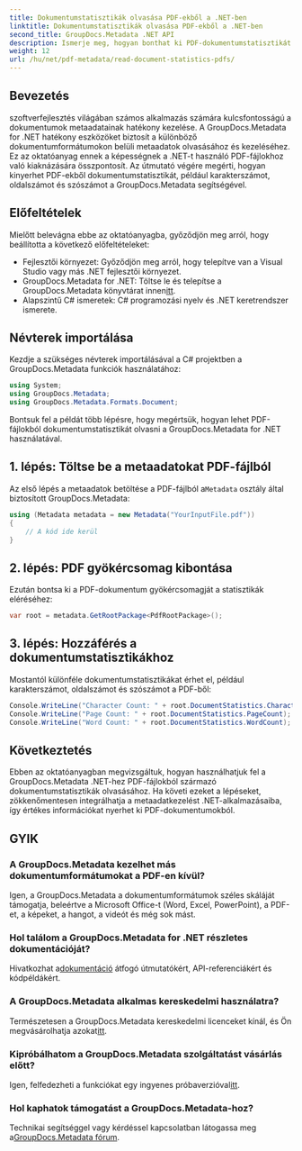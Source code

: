 ```yaml
---
title: Dokumentumstatisztikák olvasása PDF-ekből a .NET-ben
linktitle: Dokumentumstatisztikák olvasása PDF-ekből a .NET-ben
second_title: GroupDocs.Metadata .NET API
description: Ismerje meg, hogyan bonthat ki PDF-dokumentumstatisztikát a GroupDocs.Metadata for .NET használatával. Fokozatmentesen fokozza dokumentumkezelési képességeit.
weight: 12
url: /hu/net/pdf-metadata/read-document-statistics-pdfs/
---
```

## Bevezetés
szoftverfejlesztés világában számos alkalmazás számára kulcsfontosságú a dokumentumok metaadatainak hatékony kezelése. A GroupDocs.Metadata for .NET hatékony eszközöket biztosít a különböző dokumentumformátumokon belüli metaadatok olvasásához és kezeléséhez. Ez az oktatóanyag ennek a képességnek a .NET-t használó PDF-fájlokhoz való kiaknázására összpontosít. Az útmutató végére megérti, hogyan kinyerhet PDF-ekből dokumentumstatisztikát, például karakterszámot, oldalszámot és szószámot a GroupDocs.Metadata segítségével.
## Előfeltételek
Mielőtt belevágna ebbe az oktatóanyagba, győződjön meg arról, hogy beállította a következő előfeltételeket:
- Fejlesztői környezet: Győződjön meg arról, hogy telepítve van a Visual Studio vagy más .NET fejlesztői környezet.
-  GroupDocs.Metadata for .NET: Töltse le és telepítse a GroupDocs.Metadata könyvtárat innen[itt](https://releases.groupdocs.com/metadata/net/).
- Alapszintű C# ismeretek: C# programozási nyelv és .NET keretrendszer ismerete.

## Névterek importálása
Kezdje a szükséges névterek importálásával a C# projektben a GroupDocs.Metadata funkciók használatához:
```csharp
using System;
using GroupDocs.Metadata;
using GroupDocs.Metadata.Formats.Document;
```

Bontsuk fel a példát több lépésre, hogy megértsük, hogyan lehet PDF-fájlokból dokumentumstatisztikát olvasni a GroupDocs.Metadata for .NET használatával.
## 1. lépés: Töltse be a metaadatokat PDF-fájlból
 Az első lépés a metaadatok betöltése a PDF-fájlból a`Metadata` osztály által biztosított GroupDocs.Metadata:
```csharp
using (Metadata metadata = new Metadata("YourInputFile.pdf"))
{
    // A kód ide kerül
}
```
## 2. lépés: PDF gyökércsomag kibontása
Ezután bontsa ki a PDF-dokumentum gyökércsomagját a statisztikák eléréséhez:
```csharp
var root = metadata.GetRootPackage<PdfRootPackage>();
```
## 3. lépés: Hozzáférés a dokumentumstatisztikákhoz
Mostantól különféle dokumentumstatisztikákat érhet el, például karakterszámot, oldalszámot és szószámot a PDF-ből:
```csharp
Console.WriteLine("Character Count: " + root.DocumentStatistics.CharacterCount);
Console.WriteLine("Page Count: " + root.DocumentStatistics.PageCount);
Console.WriteLine("Word Count: " + root.DocumentStatistics.WordCount);
```

## Következtetés
Ebben az oktatóanyagban megvizsgáltuk, hogyan használhatjuk fel a GroupDocs.Metadata .NET-hez PDF-fájlokból származó dokumentumstatisztikák olvasásához. Ha követi ezeket a lépéseket, zökkenőmentesen integrálhatja a metaadatkezelést .NET-alkalmazásaiba, így értékes információkat nyerhet ki PDF-dokumentumokból.

## GYIK
### A GroupDocs.Metadata kezelhet más dokumentumformátumokat a PDF-en kívül?
Igen, a GroupDocs.Metadata a dokumentumformátumok széles skáláját támogatja, beleértve a Microsoft Office-t (Word, Excel, PowerPoint), a PDF-et, a képeket, a hangot, a videót és még sok mást.
### Hol találom a GroupDocs.Metadata for .NET részletes dokumentációját?
 Hivatkozhat a[dokumentáció](https://tutorials.groupdocs.com/metadata/net/) átfogó útmutatókért, API-referenciákért és kódpéldákért.
### A GroupDocs.Metadata alkalmas kereskedelmi használatra?
 Természetesen a GroupDocs.Metadata kereskedelmi licenceket kínál, és Ön megvásárolhatja azokat[itt](https://purchase.groupdocs.com/buy).
### Kipróbálhatom a GroupDocs.Metadata szolgáltatást vásárlás előtt?
 Igen, felfedezheti a funkciókat egy ingyenes próbaverzióval[itt](https://releases.groupdocs.com/).
### Hol kaphatok támogatást a GroupDocs.Metadata-hoz?
 Technikai segítséggel vagy kérdéssel kapcsolatban látogassa meg a[GroupDocs.Metadata fórum](https://forum.groupdocs.com/c/metadata/14).